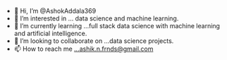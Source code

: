 - 👋 Hi, I’m @AshokAddala369
- 👀 I’m interested in ... data science and machine learning.
- 🌱 I’m currently learning ...full stack data science with machine learning and artificial intelligence.
- 💞️ I’m looking to collaborate on ...data science projects.
- 📫 How to reach me ...ashik.n.frnds@gmail.com

<!---
AshokAddala369/AshokAddala369 is a ✨ special ✨ repository because its `README.md` (this file) appears on your GitHub profile.
You can click the Preview link to take a look at your changes.
--->
